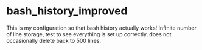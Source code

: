 # bash_history_improved
This is my configuration so that bash history actually works! Infinite number of line storage, test to see everything is set up correctly, does not occasionally delete back to 500 lines.
